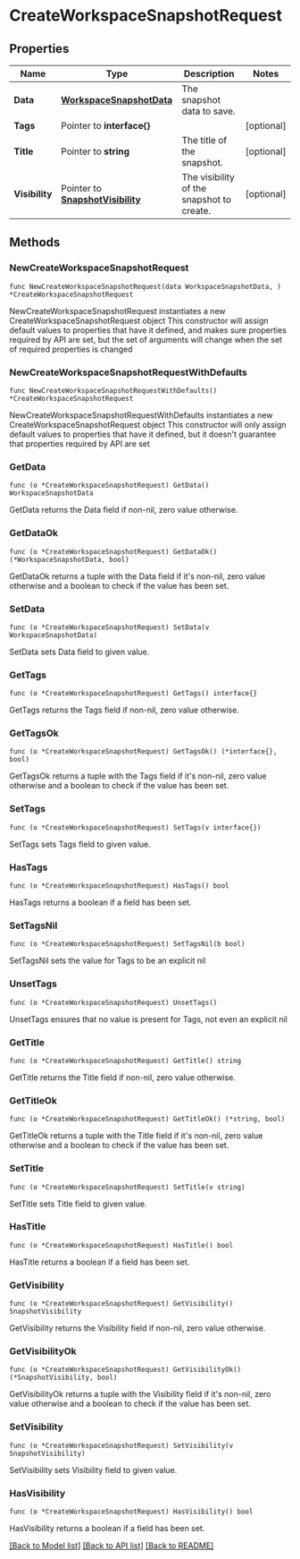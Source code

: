 # CreateWorkspaceSnapshotRequest

## Properties

Name | Type | Description | Notes
------------ | ------------- | ------------- | -------------
**Data** | [**WorkspaceSnapshotData**](WorkspaceSnapshotData.md) | The snapshot data to save. | 
**Tags** | Pointer to **interface{}** |  | [optional] 
**Title** | Pointer to **string** | The title of the snapshot. | [optional] 
**Visibility** | Pointer to [**SnapshotVisibility**](SnapshotVisibility.md) | The visibility of the snapshot to create. | [optional] 

## Methods

### NewCreateWorkspaceSnapshotRequest

`func NewCreateWorkspaceSnapshotRequest(data WorkspaceSnapshotData, ) *CreateWorkspaceSnapshotRequest`

NewCreateWorkspaceSnapshotRequest instantiates a new CreateWorkspaceSnapshotRequest object
This constructor will assign default values to properties that have it defined,
and makes sure properties required by API are set, but the set of arguments
will change when the set of required properties is changed

### NewCreateWorkspaceSnapshotRequestWithDefaults

`func NewCreateWorkspaceSnapshotRequestWithDefaults() *CreateWorkspaceSnapshotRequest`

NewCreateWorkspaceSnapshotRequestWithDefaults instantiates a new CreateWorkspaceSnapshotRequest object
This constructor will only assign default values to properties that have it defined,
but it doesn't guarantee that properties required by API are set

### GetData

`func (o *CreateWorkspaceSnapshotRequest) GetData() WorkspaceSnapshotData`

GetData returns the Data field if non-nil, zero value otherwise.

### GetDataOk

`func (o *CreateWorkspaceSnapshotRequest) GetDataOk() (*WorkspaceSnapshotData, bool)`

GetDataOk returns a tuple with the Data field if it's non-nil, zero value otherwise
and a boolean to check if the value has been set.

### SetData

`func (o *CreateWorkspaceSnapshotRequest) SetData(v WorkspaceSnapshotData)`

SetData sets Data field to given value.


### GetTags

`func (o *CreateWorkspaceSnapshotRequest) GetTags() interface{}`

GetTags returns the Tags field if non-nil, zero value otherwise.

### GetTagsOk

`func (o *CreateWorkspaceSnapshotRequest) GetTagsOk() (*interface{}, bool)`

GetTagsOk returns a tuple with the Tags field if it's non-nil, zero value otherwise
and a boolean to check if the value has been set.

### SetTags

`func (o *CreateWorkspaceSnapshotRequest) SetTags(v interface{})`

SetTags sets Tags field to given value.

### HasTags

`func (o *CreateWorkspaceSnapshotRequest) HasTags() bool`

HasTags returns a boolean if a field has been set.

### SetTagsNil

`func (o *CreateWorkspaceSnapshotRequest) SetTagsNil(b bool)`

 SetTagsNil sets the value for Tags to be an explicit nil

### UnsetTags
`func (o *CreateWorkspaceSnapshotRequest) UnsetTags()`

UnsetTags ensures that no value is present for Tags, not even an explicit nil
### GetTitle

`func (o *CreateWorkspaceSnapshotRequest) GetTitle() string`

GetTitle returns the Title field if non-nil, zero value otherwise.

### GetTitleOk

`func (o *CreateWorkspaceSnapshotRequest) GetTitleOk() (*string, bool)`

GetTitleOk returns a tuple with the Title field if it's non-nil, zero value otherwise
and a boolean to check if the value has been set.

### SetTitle

`func (o *CreateWorkspaceSnapshotRequest) SetTitle(v string)`

SetTitle sets Title field to given value.

### HasTitle

`func (o *CreateWorkspaceSnapshotRequest) HasTitle() bool`

HasTitle returns a boolean if a field has been set.

### GetVisibility

`func (o *CreateWorkspaceSnapshotRequest) GetVisibility() SnapshotVisibility`

GetVisibility returns the Visibility field if non-nil, zero value otherwise.

### GetVisibilityOk

`func (o *CreateWorkspaceSnapshotRequest) GetVisibilityOk() (*SnapshotVisibility, bool)`

GetVisibilityOk returns a tuple with the Visibility field if it's non-nil, zero value otherwise
and a boolean to check if the value has been set.

### SetVisibility

`func (o *CreateWorkspaceSnapshotRequest) SetVisibility(v SnapshotVisibility)`

SetVisibility sets Visibility field to given value.

### HasVisibility

`func (o *CreateWorkspaceSnapshotRequest) HasVisibility() bool`

HasVisibility returns a boolean if a field has been set.


[[Back to Model list]](../README.md#documentation-for-models) [[Back to API list]](../README.md#documentation-for-api-endpoints) [[Back to README]](../README.md)


